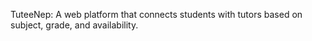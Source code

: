 TuteeNep: A web platform that connects students with tutors based on subject, grade, and availability.
